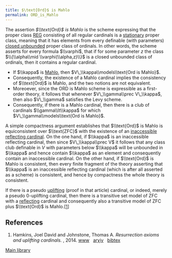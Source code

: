 ```yaml
---
title: $\text{Ord}$ is Mahlo
permalink: ORD_is_Mahlo
---
```












The assertion *$\\text{Ord}$ is Mahlo* is the scheme expressing that the
proper class
<a href="index.php?title=REG&amp;action=edit&amp;redlink=1" class="new" title="REG (page does not exist)">REG</a>
consisting of all regular cardinals is a
<a href="Stationary" class="mw-redirect" title="Stationary">stationary</a>
proper class, meaning that it has elements from every definable (with
parameters)
<a href="index.php?title=Closed_unbounded&amp;action=edit&amp;redlink=1" class="new" title="Closed unbounded (page does not exist)">closed unbounded</a>
proper class of ordinals. In other words, the scheme asserts for every
formula $\\varphi$, that if for some parameter $z$ the class
$\\{\\alpha\\mid \\varphi(\\alpha,z)\\}$ is a closed unbounded class of
ordinals, then it contains a regular cardinal.

-   If $\\kappa$ is
    [Mahlo](Mahlo "Mahlo"),
    then $V\_\\kappa\\models\\text{Ord is Mahlo}$.
-   Consequently, the existence of a Mahlo cardinal implies the
    consistency of $\\text{Ord}$ is Mahlo, and the two notions are not
    equivalent.
-   Moreoever, since the ORD is Mahlo scheme is expressible as a
    first-order theory, it follows that whenever $V\_\\gamma\\prec
    V\_\\kappa$, then also $V\_\\gamma$ satisfies the Levy scheme.
-   Consequently, if there is a Mahlo cardinal, then there is a club of
    cardinals $\\gamma\\lt\\kappa$ for which
    $V\_\\gamma\\models\\text{Ord is Mahlo}$.

A simple compactness argument establishes that $\\text{Ord}$ is Mahlo is
equiconsistent over $\\text{ZFC}$ with the existence of an
<a href="Inaccessible_reflecting_cardinal" class="mw-redirect" title="Inaccessible reflecting cardinal">inaccessible reflecting cardinal</a>.
On the one hand, if $\\kappa$ is an inaccessible reflecting cardinal,
then since $V\_\\kappa\\prec V$ it follows that any class club definable
in $V$ with parameters below $\\kappa$ will be unbounded in $\\kappa$
and hence contain $\\kappa$ as an element and consequently contain an
inaccessible cardinal. On the other hand, if $\\text{Ord}$ is Mahlo is
consistent, then every finite fragment of the theory asserting that
$\\kappa$ is an inaccessible reflecting cardinal (which is after all
asserted as a scheme) is consistent, and hence by compactness the whole
theory is consistent.

If there is a pseudo
[uplifting](Uplifting "Uplifting")
(proof in that article) cardinal, or indeed, merely a pseudo
$0$-uplifting cardinal, then there is a transitive set model of ZFC with
a
[reflecting](Reflecting "Reflecting")
cardinal and consequently also a transitive model of ZFC plus
$\\text{Ord}$ is
Mahlo.\[[1](#bibkey_HamkinsJohnstone:ResurrectionAxioms)\]

## References

1.  <span id="bibkey_HamkinsJohnstone:ResurrectionAxioms">Hamkins, Joel
    David and Johnstone, Thomas A. *Resurrection axioms and uplifting
    cardinals.* , 2014.
    <a href="http://jdh.hamkins.org/resurrection-axioms-and-uplifting-cardinals/" class="extiw">www</a>   <a href="http://web.archive.org/web/20191005075336/http://arxiv.org/abs/1307.3602" class="extiw">arχiv</a>   <a href="javascript:bibpopup(&#39;@article%7BHamkinsJohnstone:ResurrectionAxioms,%20%20AUTHOR%20=%20%20%20%20%20%20%20%7BHamkins,%20Joel%20David%20and%20Johnstone,%20Thomas%20A.%7D,%3Cbr%3E%20%20TITLE%20=%20%20%20%20%20%20%20%20%7BResurrection%20axioms%20and%20uplifting%20cardinals%7D,%3Cbr%3E%20%20YEAR%20=%20%20%20%20%20%20%20%20%20%7B2014%7D,%3Cbr%3E%20%20url%20=%20%20%20%20%20%20%20%20%20%20%7Bhttp://jdh.hamkins.org/resurrection-axioms-and-uplifting-cardinals/%7D,%3Cbr%3E%20%20eprint%20=%20%20%20%20%20%20%20%7B1307.3602%7D,%3Cbr%3E%7D&#39;)" class="bibtex">bibtex</a></span>

[Main
library](Library "Library")


